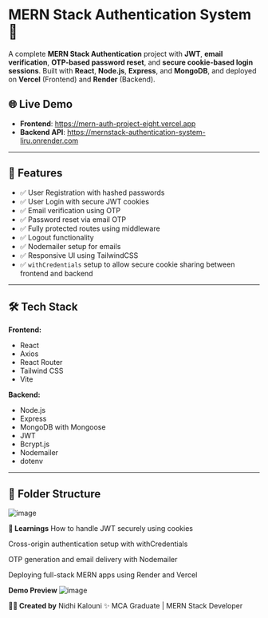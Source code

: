 # MERN Stack Authentication System 🔐

A complete **MERN Stack Authentication** project with **JWT**, **email verification**, **OTP-based password reset**, and **secure cookie-based login sessions**. Built with **React**, **Node.js**, **Express**, and **MongoDB**, and deployed on **Vercel** (Frontend) and **Render** (Backend).

## 🌐 Live Demo

- **Frontend**: https://mern-auth-project-eight.vercel.app
- **Backend API**: https://mernstack-authentication-system-liru.onrender.com

---

## 🚀 Features

- ✅ User Registration with hashed passwords
- ✅ User Login with secure JWT cookies
- ✅ Email verification using OTP
- ✅ Password reset via email OTP
- ✅ Fully protected routes using middleware
- ✅ Logout functionality
- ✅ Nodemailer setup for emails
- ✅ Responsive UI using TailwindCSS
- ✅ `withCredentials` setup to allow secure cookie sharing between frontend and backend

---

## 🛠️ Tech Stack

**Frontend:**
- React
- Axios
- React Router
- Tailwind CSS
- Vite

**Backend:**
- Node.js
- Express
- MongoDB with Mongoose
- JWT
- Bcrypt.js
- Nodemailer
- dotenv

---

## 🧩 Folder Structure

![image](https://github.com/user-attachments/assets/4c9e31a2-e268-48e6-846c-79fb93018785)

**🧠 Learnings**
How to handle JWT securely using cookies

Cross-origin authentication setup with withCredentials

OTP generation and email delivery with Nodemailer

Deploying full-stack MERN apps using Render and Vercel

**Demo Preview**
![image](https://github.com/user-attachments/assets/73349af0-6858-4f6b-9a5b-52269f607b50)

**🙋‍♀️ Created by**
Nidhi Kalouni
✨ MCA Graduate | MERN Stack Developer
